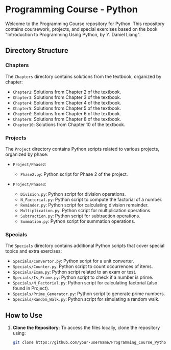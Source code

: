 # Programming Course - Python

Welcome to the Programming Course repository for Python. This repository contains coursework, projects, and special exercises based on the book "Introduction to Programming Using Python, by Y. Daniel Liang".

## Directory Structure

### Chapters

The `Chapters` directory contains solutions from the textbook, organized by chapter:

- `Chapter2`: Solutions from Chapter 2 of the textbook.
- `Chapter3`: Solutions from Chapter 3 of the textbook.
- `Chapter4`: Solutions from Chapter 4 of the textbook.
- `Chapter5`: Solutions from Chapter 5 of the textbook.
- `Chapter6`: Solutions from Chapter 6 of the textbook.
- `Chapter8`: Solutions from Chapter 8 of the textbook.
- `Chapter10`: Solutions from Chapter 10 of the textbook.

### Projects

The `Project` directory contains Python scripts related to various projects, organized by phase:

- `Project/Phase2`:
  - `Phase2.py`: Python script for Phase 2 of the project.

- `Project/Phase3`:
  - `Division.py`: Python script for division operations.
  - `N_Factorial.py`: Python script to compute the factorial of a number.
  - `Reminder.py`: Python script for calculating division remainder.
  - `Multiplication.py`: Python script for multiplication operations.
  - `Subtraction.py`: Python script for subtraction operations.
  - `Summation.py`: Python script for summation operations.

### Specials

The `Specials` directory contains additional Python scripts that cover special topics and extra exercises:

- `Specials/Convertor.py`: Python script for a unit converter.
- `Specials/Counter.py`: Python script to count occurrences of items.
- `Specials/Exam.py`: Python script related to an exam or test.
- `Specials/Is_Prime.py`: Python script to check if a number is prime.
- `Specials/N_Factorial.py`: Python script for calculating factorial (also found in Project).
- `Specials/Prime_Generator.py`: Python script to generate prime numbers.
- `Specials/Random_Walk.py`: Python script for simulating a random walk.

## How to Use

1. **Clone the Repository**: To access the files locally, clone the repository using:
   ```bash
   git clone https://github.com/your-username/Programming_Course_Python.git
